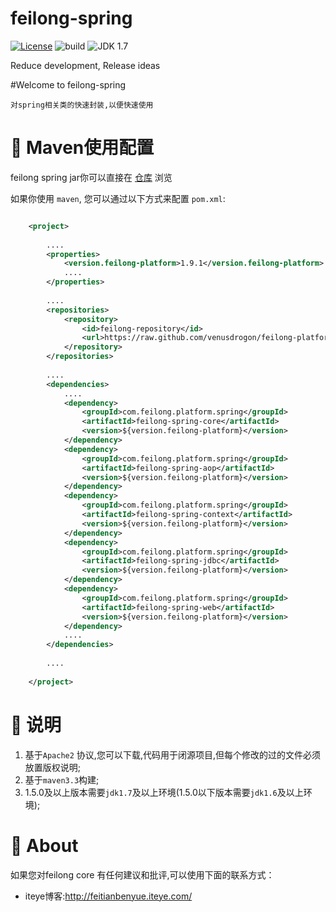 feilong-spring
================

[![License](http://img.shields.io/:license-apache-blue.svg)](http://www.apache.org/licenses/LICENSE-2.0.html)
![build](https://img.shields.io/jenkins/s/https/jenkins.qa.ubuntu.com/precise-desktop-amd64_default.svg "build") 
![JDK 1.7](https://img.shields.io/badge/JDK-1.7-green.svg "JDK 1.7")

Reduce development, Release ideas

#Welcome to feilong-spring

`对spring相关类的快速封装,以便快速使用`

# :dragon: Maven使用配置

feilong spring jar你可以直接在 [仓库](https://github.com/venusdrogon/feilong-platform/tree/repository/com/feilong/platform/spring "仓库") 浏览 

如果你使用 `maven`, 您可以通过以下方式来配置 `pom.xml`:

```XML

	<project>
	
		....
		<properties>
			<version.feilong-platform>1.9.1</version.feilong-platform>
			....
		</properties>
		
		....
		<repositories>
			<repository>
				<id>feilong-repository</id>
				<url>https://raw.github.com/venusdrogon/feilong-platform/repository</url>
			</repository>
		</repositories>
		
		....
		<dependencies>
			....
			<dependency>
				<groupId>com.feilong.platform.spring</groupId>
				<artifactId>feilong-spring-core</artifactId>
				<version>${version.feilong-platform}</version>
			</dependency>
			<dependency>
				<groupId>com.feilong.platform.spring</groupId>
				<artifactId>feilong-spring-aop</artifactId>
				<version>${version.feilong-platform}</version>
			</dependency>
			<dependency>
				<groupId>com.feilong.platform.spring</groupId>
				<artifactId>feilong-spring-context</artifactId>
				<version>${version.feilong-platform}</version>
			</dependency>
			<dependency>
				<groupId>com.feilong.platform.spring</groupId>
				<artifactId>feilong-spring-jdbc</artifactId>
				<version>${version.feilong-platform}</version>
			</dependency>
			<dependency>
				<groupId>com.feilong.platform.spring</groupId>
				<artifactId>feilong-spring-web</artifactId>
				<version>${version.feilong-platform}</version>
			</dependency>
			....
		</dependencies>
		
		....
		
	</project>
```

# :memo: 说明

1. 基于`Apache2` 协议,您可以下载,代码用于闭源项目,但每个修改的过的文件必须放置版权说明;
1. 基于`maven3.3`构建;
1. 1.5.0及以上版本需要`jdk1.7`及以上环境(1.5.0以下版本需要`jdk1.6`及以上环境);

# :panda_face: About

如果您对feilong core 有任何建议和批评,可以使用下面的联系方式：

* iteye博客:http://feitianbenyue.iteye.com/
